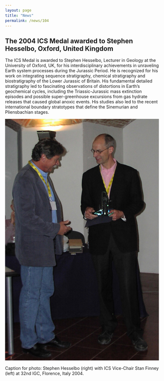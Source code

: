 ```yaml
---
layout: page
title: "News"
permalink: /news/104
---
```

## The 2004 ICS Medal awarded to Stephen Hesselbo, Oxford, United Kingdom 

 The ICS Medal is awarded to Stephen Hesselbo, Lecturer in Geology at the University of Oxford, UK, for his interdisciplinary achievements in unraveling Earth system processes during the Jurassic Period.  He is recognized for his work on integrating sequence stratigraphy, chemical stratigraphy and biostratigraphy of the Lower Jurassic of Britain.  His fundamental detailed stratigraphy led to fascinating observations of distortions in Earth’s geochemical cycles, including the Triassic-Jurassic mass extinction episodes and possible super-greenhouse excursions from gas hydrate releases that caused global anoxic events.  His studies also led to the recent international boundary stratotypes that define the Sinemurian and Pliensbachian stages.
 
 <img src="/images/person-hesselbo.4.jpg" alt="" style="width:600px;" />
 
 Caption for photo:  Stephen Hesselbo (right) with ICS Vice-Chair Stan Finney (left) at 32nd IGC, Florence, Italy 2004.